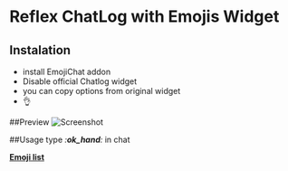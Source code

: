 # Reflex ChatLog with Emojis Widget
## Instalation
- install EmojiChat addon
- Disable official Chatlog widget
- you can copy options from original widget
- :ok_hand:

##Preview
![Screenshot](https://raw.githubusercontent.com/mittermichal/reflex-chatlog-emoji-widget/master/preview.png "Screenshot")

##Usage
type *:**ok_hand**:* in chat

[**Emoji list**](http://emojione.com/demo/)

